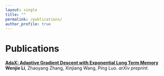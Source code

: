 ```yaml
---
layout: single
title: ""
permalink: /publications/
author_profile: true
---
```

# <i class="fa fa-fw fa-paste"></i> Publications #
[**AdaX: Adaptive Gradient Descent with Exponential Long Term Memory**](https://williamlwj.github.io/About/publications/AdaX)
**Wenjie Li**, Zhaoyang Zhang, Xinjiang Wang, Ping Luo. 
_arXiv preprint_. 
